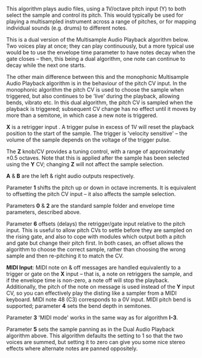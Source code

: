
This algorithm plays audio files, using a 1V/octave pitch input (Y) to both select the sample and control its pitch.
This would typically be used for playing a multisampled instrument across a range of pitches, or for mapping individual
sounds (e.g. drums) to different notes.

This is a dual version of the Multisample Audio Playback algorithm below. Two voices play at once; they can play
continuously, but a more typical use would be to use the envelope time parameter to have notes decay when the gate
closes – then, this being a dual algorithm, one note can continue to decay while the next one starts.

The other main difference between this and the monophonic Multisample
Audio Playback algorithm is in the behaviour of the pitch CV input. In
the monophonic algorithm the pitch CV is used to choose the sample
when triggered, but also continues to be 'live' during the playback,
allowing bends, vibrato etc. In this dual algorithm, the pitch CV is
sampled when the playback is triggered; subsequent CV change has no
effect until it moves by more than a semitone, in which case a new
note is triggered.

**X** is a retrigger input . A trigger pulse in excess of 1V will reset the
playback position to the start of the sample. The trigger is 'velocity
sensitive' – the volume of the sample depends on the voltage of the
trigger pulse.

The **Z** knob/CV provides a tuning control, with a range of approximately
±0.5 octaves. Note that this is applied after the sample has been
selected using the **Y** CV; changing **Z** will not affect the sample
selection.

**A** & **B** are the left & right audio outputs respectively.

Parameter **1** shifts the pitch up or down in octave increments. It is
equivalent to offsetting the pitch CV input – it also affects the
sample selection.

Parameters **0** & **2** are the standard sample folder and envelope time
parameters, described above.

Parameter **6** offsets (delays) the retrigger/gate input relative to the
pitch input. This is useful to allow pitch CVs to settle before they
are sampled on the rising gate, and also to cope with modules which
output both a pitch and gate but change their pitch first. In both
cases, an offset allows the algorithm to choose the correct sample,
rather than choosing the wrong sample and then re-pitching it to match
the CV.

**MIDI Input**: MIDI note on & off messages are handled equivalently
to a trigger or gate on the **X** input – that is, a note on retriggers
the sample, and if the envelope time is non-zero, a note off will stop
the playback. Additionally, the pitch of the note on message is used
instead of the **Y** input CV, so you can effectively play the disting
like a sampler from a MIDI keyboard. MIDI note 48 (C3) corresponds to
a 0V input. MIDI pitch bend is supported; parameter **4** sets the bend
depth in semitones.

Parameter **3** 'MIDI mode' works in the same way as for algorithm **I-3**.

Parameter **5** sets the sample panning as in the Dual Audio Playback
algorithm above. This algorithm defaults the setting to 1 so that the
two voices are summed, but setting it to zero can give you some nice
stereo effects where alternate notes are panned oppositely.

